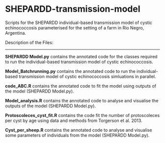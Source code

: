 # SHEPARDD-transmission-model
Scripts for the SHEPARDD individual-based transmission model of cystic echinococcosis parameterised for the setting of a farm in Rio Negro, Argentina.

Description of the Files:

-----
**SHEPARDD Model.py** contains the annotated code for the classes required to run the individual-based transmission model of cystic echinococcosis.

**Model_Batchrunning.py** contains the annotated code to run the individual-based transmission model of cystic echinococcosis simluations in parallel.

**code_ABC.R** contains the annotated code to fit the model using outputs of the model (SHEPARDD Model.py).

**Model_analysis.R** contains the annotated code to analyse and visualise the outputs of the model (SHEPARDD Model.py).

**Protoscoleces_cyst_fit.R** contains the code fit the number of protoscoleces per cyst by age using data and methods from Torgerson et al. 2013.

**Cyst_per_sheep.R** contains the annotated code to analyse and visualise some parameters of individuals from the model (SHEPARDD Model.py).

